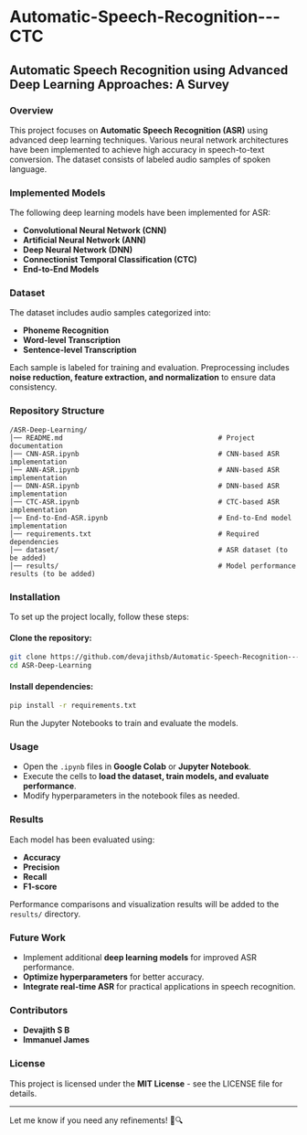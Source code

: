 # Automatic-Speech-Recognition---CTC


## **Automatic Speech Recognition using Advanced Deep Learning Approaches: A Survey**  

### **Overview**  
This project focuses on **Automatic Speech Recognition (ASR)** using advanced deep learning techniques. Various neural network architectures have been implemented to achieve high accuracy in speech-to-text conversion. The dataset consists of labeled audio samples of spoken language.  

### **Implemented Models**  
The following deep learning models have been implemented for ASR:  
- **Convolutional Neural Network (CNN)**  
- **Artificial Neural Network (ANN)**  
- **Deep Neural Network (DNN)**  
- **Connectionist Temporal Classification (CTC)**  
- **End-to-End Models**  

### **Dataset**  
The dataset includes audio samples categorized into:  
- **Phoneme Recognition**  
- **Word-level Transcription**  
- **Sentence-level Transcription**  

Each sample is labeled for training and evaluation. Preprocessing includes **noise reduction, feature extraction, and normalization** to ensure data consistency.  

### **Repository Structure**  
```
/ASR-Deep-Learning/
│── README.md                                      # Project documentation
│── CNN-ASR.ipynb                                  # CNN-based ASR implementation
│── ANN-ASR.ipynb                                  # ANN-based ASR implementation
│── DNN-ASR.ipynb                                  # DNN-based ASR implementation
│── CTC-ASR.ipynb                                  # CTC-based ASR implementation
│── End-to-End-ASR.ipynb                           # End-to-End model implementation
│── requirements.txt                               # Required dependencies
│── dataset/                                       # ASR dataset (to be added)
│── results/                                       # Model performance results (to be added)
```

### **Installation**  
To set up the project locally, follow these steps:  

#### **Clone the repository:**  
```bash
git clone https://github.com/devajithsb/Automatic-Speech-Recognition---CTC.git
cd ASR-Deep-Learning
```
#### **Install dependencies:**  
```bash
pip install -r requirements.txt
```
Run the Jupyter Notebooks to train and evaluate the models.  

### **Usage**  
- Open the `.ipynb` files in **Google Colab** or **Jupyter Notebook**.  
- Execute the cells to **load the dataset, train models, and evaluate performance**.  
- Modify hyperparameters in the notebook files as needed.  

### **Results**  
Each model has been evaluated using:  
- **Accuracy**  
- **Precision**  
- **Recall**  
- **F1-score**  

Performance comparisons and visualization results will be added to the `results/` directory.  

### **Future Work**  
- Implement additional **deep learning models** for improved ASR performance.  
- **Optimize hyperparameters** for better accuracy.  
- **Integrate real-time ASR** for practical applications in speech recognition.  

### **Contributors**  
- **Devajith S B**  
- **Immanuel James**  

### **License**  
This project is licensed under the **MIT License** - see the LICENSE file for details.  

---

Let me know if you need any refinements! 🎤🔍
